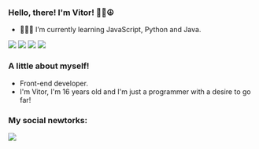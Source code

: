 ### Hello, there! I'm Vitor! 🤙🏽☮

- 👨🏽‍💻 I’m currently learning JavaScript, Python and Java.

<a><img src="https://img.shields.io/badge/HTML5-323330?style=for-the-badge&logo=html5&logoColor=white"></img></a>
<a><img src="https://img.shields.io/badge/CSS3-F6F6F6?style=for-the-badge&logo=css3&logoColor=black"></img></a>
<a><img src="https://img.shields.io/badge/JavaScript-323330?style=for-the-badge&logo=javascript&logoColor=white"></img></a>
<a><img src="https://img.shields.io/badge/Java-F6F6F6?style=for-the-badge&logo=java&logoColor=white"></img></a>

### A little about myself!

- Front-end developer.
- I'm Vitor, I'm 16 years old and I'm just a programmer with a desire to go far! 

### My social newtorks:
<a href="https://www.linkedin.com/in/vitor-lopes-914811236/"><img src="https://img.shields.io/badge/LinkedIn-F6F6F6?style=for-the-badge&logo=linkedin&logoColor=black"> </img></a>
